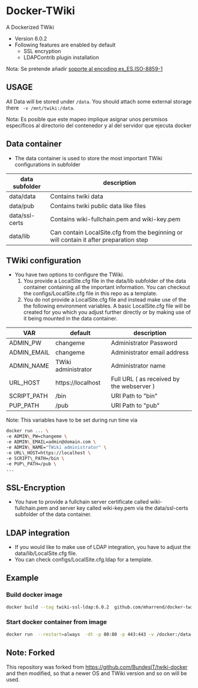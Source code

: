# Docker-TWiki
A Dockerized TWiki
* Version 6.0.2
* Following features are enabled by default
  * SSL encryption
  * LDAPContrib plugin installation

Nota: Se pretende añadir [soporte al encoding es_ES.ISO-8859-1](EsEsIso88591)

## USAGE
All Data will be stored under `/data`. You should attach some
external storage there ` -v /mnt/twiki:/data`.

Nota: Es posible que este mapeo implique asignar unos persmisos específicos al directorio del contenedor y al del servidor que ejecuta docker

## Data container
* The data container is used to store the most important TWiki configurations in subfolder

| data subfolder |    description            |
|---------------|-----------------------|
| data/data      | Contains twiki data       |
| data/pub       | Contains twiki public data like files |
| data/ssl-certs | Contains wiki-fullchain.pem and wiki-key.pem |
| data/lib | Can contain LocalSite.cfg from the beginning or will contain it after preparation step |

##  TWiki configuration 
* You have two options to configure the TWiki.
  1. You provide a LocalSite.cfg file in the data/lib subfolder of the data container containing all the important information. You can checkout the configs/LocalSite.cfg file in this repo as a template.
  2. You do not provide a LocalSite.cfg file and instead make use of the the following environment variables. A basic LocalSite.cfg file will be created for you which you adjust further directly or by making use of it being mounted in the data container.

|   VAR         |    default            | description            |
|---------------|-----------------------|------------------------|
| ADMIN\_PW     | changeme              | Administrator Password |
| ADMIN\_EMAIL  | changeme              | Administrator email address |
| ADMIN\_NAME   | TWiki administrator   | Administrator name |
| URL\_HOST     | https://localhost   | Full URL ( as received by the webserver ) |
| SCRIPT\_PATH  | /bin                  | URI Path to "bin"      |
| PUP\_PATH     | /pub                  | URI Path to "pub"      |
Note: This variables have to be set during run time via 
```bash
docker run ... \
-e ADMIN\_PW=changeme \
-e ADMIN\_EMAIL=admin@domain.com \
-e ADMIN\_NAME="TWiki administrator" \
-e URL\_HOST=https://localhost \
-e SCRIPT\_PATH=/bin \
-e PUP\_PATH=/pub \
...
```

## SSL-Encryption
* You have to provide a fullchain server certificate called wiki-fullchain.pem and server key called wiki-key.pem via the data/ssl-certs subfolder of the data container.

## LDAP integration
* If you would like to make use of LDAP integration, you have to adjust the data/lib/LocalSite.cfg file.
* You can check configs/LocalSite.cfg.ldap for a template.


## Example

### Build docker image
```bash
docker build --tag twiki-ssl-ldap:6.0.2  github.com/mharrend/docker-twiki
```

### Start docker container from image
```bash
docker run  --restart=always  -dt -p 80:80 -p 443:443 -v /docker:/data twiki-ssl-ldap:6.0.2
```

## Note: Forked
This repository was forked from https://github.com/BundesIT/twiki-docker and then modified, so that a newer OS and TWiki version and so on will be used.
